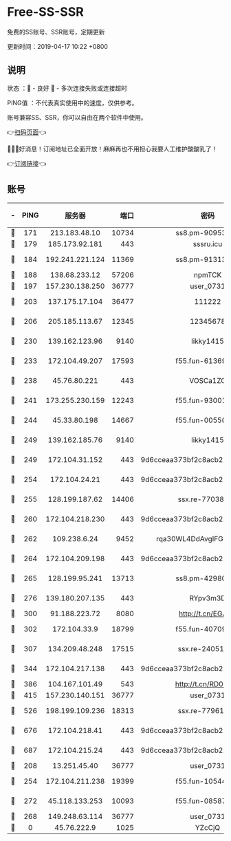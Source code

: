 # Free-SS-SSR

免费的SS账号、SSR账号，定期更新

更新时间：2019-04-17 10:22 +0800

## 说明

状态     ：🙂 - 良好 🙁 - 多次连接失败或连接超时

PING值   ：不代表真实使用中的速度，仅供参考。

账号兼容SS、SSR，你可以自由在两个软件中使用。

👉[扫码页面](https://liesauer.github.io/Free-SS-SSR/)👈

🎉🎉🎉好消息！订阅地址已全面开放！麻麻再也不用担心我要人工维护酸酸乳了！

👉[订阅链接](https://www.liesauer.net/yogurt/subscribe?ACCESS_TOKEN=DAYxR3mMaZAsaqUb)👈

## 账号

|-|PING|服务器|端口|密码|加密方式|区域|
|:----:|:----:|:-----:|-----:|:----:|:----:|:----:|
|🙂|171|213.183.48.10|10734|ss8.pm-90953901|rc4-md5|RU|
|🙂|179|185.173.92.181|443|sssru.icu|rc4-md5|RU|
|🙂|184|192.241.221.124|11369|ss8.pm-91313245|aes-256-cfb|US|
|🙂|188|138.68.233.12|57206|npmTCK|rc4-md5|US|
|🙂|197|157.230.138.250|36777|user_0731|chacha20|US|
|🙂|203|137.175.17.104|36477|111222|aes-256-cfb|US|
|🙂|206|205.185.113.67|12345|12345678|aes-256-cfb|US|
|🙂|230|139.162.123.96|9140|likky1415|aes-256-cfb|JP|
|🙂|233|172.104.49.207|17593|f55.fun-61369927|aes-256-cfb|SG|
|🙂|238|45.76.80.221|443|VOSCa1ZG|aes-256-cfb|DE|
|🙂|241|173.255.230.159|12243|f55.fun-93001883|aes-256-cfb|US|
|🙂|244|45.33.80.198|14667|f55.fun-00550024|aes-256-cfb|US|
|🙂|249|139.162.185.76|9140|likky1415|aes-256-cfb|DE|
|🙂|249|172.104.31.152|443|9d6cceaa373bf2c8acb22e60b6a58be6|aes-256-cfb|US|
|🙂|254|172.104.24.21|443|9d6cceaa373bf2c8acb22e60b6a58be6|aes-256-cfb|US|
|🙂|255|128.199.187.62|14406|ssx.re-77038545|aes-256-cfb|SG|
|🙂|260|172.104.218.230|443|9d6cceaa373bf2c8acb22e60b6a58be6|aes-256-cfb|US|
|🙂|262|109.238.6.24|9452|rqa30WL4DdAvgIFG6Fs3znzTa|aes-256-cfb|FR|
|🙂|264|172.104.209.198|443|9d6cceaa373bf2c8acb22e60b6a58be6|aes-256-cfb|US|
|🙂|265|128.199.95.241|13713|ss8.pm-42980063|aes-256-cfb|SG|
|🙂|276|139.180.207.135|443|RYpv3m3D|aes-256-cfb|JP|
|🙂|300|91.188.223.72|8080|http://t.cn/EGJIyrl|rc4-md5|RU|
|🙂|302|172.104.33.9|18799|f55.fun-40709683|aes-256-cfb|SG|
|🙂|307|134.209.48.248|17515|ssx.re-24051908|aes-256-cfb|US|
|🙂|344|172.104.217.138|443|9d6cceaa373bf2c8acb22e60b6a58be6|aes-256-cfb|US|
|🙂|386|104.167.101.49|543|http://t.cn/RD0D7sx|rc4-md5|CA|
|🙂|415|157.230.140.151|36777|user_0731|chacha20|US|
|🙂|526|198.199.109.236|18313|ssx.re-77961623|aes-256-cfb|US|
|🙂|676|172.104.218.41|443|9d6cceaa373bf2c8acb22e60b6a58be6|aes-256-cfb|US|
|🙂|687|172.104.215.24|443|9d6cceaa373bf2c8acb22e60b6a58be6|aes-256-cfb|US|
|🙂|208|13.251.45.40|36777|user_0731|chacha20|SG|
|🙂|254|172.104.211.238|19399|f55.fun-10544311|aes-256-cfb|US|
|🙂|272|45.118.133.253|10093|f55.fun-08587315|aes-256-cfb|SG|
|🙁|268|149.248.63.114|36777|user_0731|chacha20|CA|
|🙁|0|45.76.222.9|1025|YZcCjQ|rc4-md5|JP|
